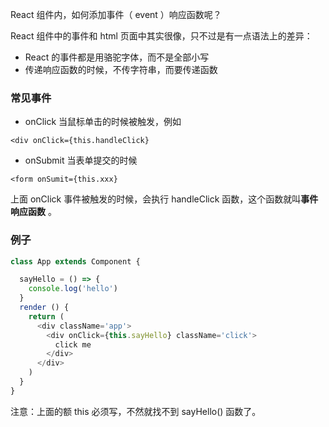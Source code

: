 React 组件内，如何添加事件（ event ）响应函数呢？

React 组件中的事件和 html 页面中其实很像，只不过是有一点语法上的差异：

- React 的事件都是用骆驼字体，而不是全部小写
- 传递响应函数的时候，不传字符串，而要传递函数

### 常见事件


- onClick 当鼠标单击的时候被触发，例如

```
<div onClick={this.handleClick}
```

- onSubmit 当表单提交的时候

```
<form onSumit={this.xxx}
```

上面 onClick 事件被触发的时候，会执行 handleClick 函数，这个函数就叫**事件响应函数** 。

### 例子

```js
class App extends Component {

  sayHello = () => {
    console.log('hello')
  }
  render () {
    return (
      <div className='app'>
        <div onClick={this.sayHello} className='click'>
          click me
        </div>
      </div>
    )
  }
}
```

注意：上面的额 this 必须写，不然就找不到 sayHello() 函数了。
